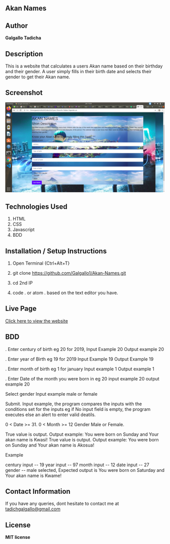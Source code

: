 ## Akan Names

## Author
 **Galgallo Tadicha**

## Description
This is a website that calculates a users Akan name based on their birthday and their gender. A user simply fills in their birth date and selects their gender to get their Akan name.

## Screenshot
<img src="Screenshot from 2020-04-03 15-58-19.png" width="800" length="400">

## Technologies Used
1. HTML
2. CSS
3. Javascript
4. BDD


## Installation / Setup Instructions

1. Open Terminal {Ctrl+Alt+T}

2. git clone https://github.com/Galgallo1/Akan-Names.git

3. cd 2nd IP

4. code . or atom . based on the text editor you have.

## Live Page
<a href="https://galgallo1.github.io/Akan-Name/">Click here to view the website</a>

## BDD

. Enter century of birth eg 20 for 2019, Input Example 20 Output example 20

.  Enter year of Birth eg 19 for 2019 Input Example 19 Output Example 19

.  Enter month of birth eg 1 for january Input example 1 Output example 1

.  Enter Date of the month you were born in eg 20 input example 20 output example 20

Select gender Input example male or female

Submit. Input example, the program compares the inputs with the conditions set for the inputs eg if No input field is empty, the program executes else an alert to enter valid deatils.

0 < Date >= 31.
0 < Month >= 12
Gender Male or Female.

True value is output. Output example: You were born on Sunday and Your akan name is Kwasi! 
True value is output. Output example: You were born on Sunday and Your akan name is Akosua!

Example

century input -- 19
year input -- 97
month input -- 12
date input -- 27
gender -- male selected, Expected output is You were born on Saturday and Your akan name is Kwame!

## Contact Information
  If you have any queries, dont hesitate to contact me at tadichgalgallo@gmail.com

## License

**MIT license**
